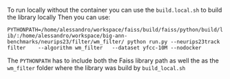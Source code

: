 To run locally without the container you can use the `build.local.sh` to build the library locally
Then you can use:

`PYTHONPATH=/home/alessandro/workspace/faiss/build/faiss/python/build/lib/:/home/alessandro/workspace/big-ann-benchmarks/neurips23/filter/wm_filter/ python run.py --neurips23track filter    --algorithm wm_filter   --dataset yfcc-10M --nodocker`

The `PYTHONPATH` has to include both the Faiss library path as well the as the `wm_filter` folder where the library was build by `build_local.sh`